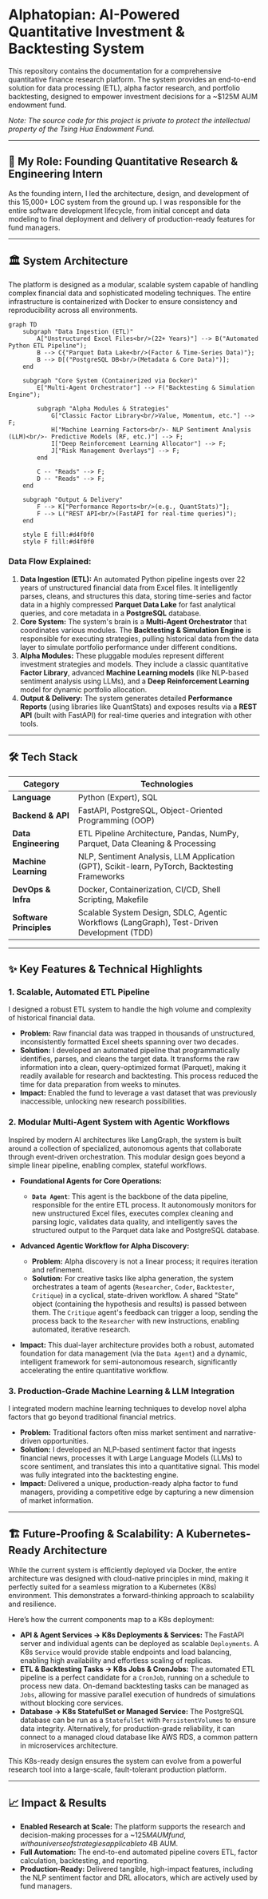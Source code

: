 # Alphatopian: AI-Powered Quantitative Investment & Backtesting System

This repository contains the documentation for a comprehensive quantitative finance research platform. The system provides an end-to-end solution for data processing (ETL), alpha factor research, and portfolio backtesting, designed to empower investment decisions for a ~$125M AUM endowment fund.

_Note: The source code for this project is private to protect the intellectual property of the Tsing Hua Endowment Fund._

---

## 🚀 My Role: Founding Quantitative Research & Engineering Intern

As the founding intern, I led the architecture, design, and development of this 15,000+ LOC system from the ground up. I was responsible for the entire software development lifecycle, from initial concept and data modeling to final deployment and delivery of production-ready features for fund managers.

---

## 🏛️ System Architecture

The platform is designed as a modular, scalable system capable of handling complex financial data and sophisticated modeling techniques. The entire infrastructure is containerized with Docker to ensure consistency and reproducibility across all environments.

```mermaid
graph TD
    subgraph "Data Ingestion (ETL)"
        A["Unstructured Excel Files<br/>(22+ Years)"] --> B("Automated Python ETL Pipeline");
        B --> C{"Parquet Data Lake<br/>(Factor & Time-Series Data)"};
        B --> D[("PostgreSQL DB<br/>(Metadata & Core Data)")];
    end

    subgraph "Core System (Containerized via Docker)"
        E["Multi-Agent Orchestrator"] --> F("Backtesting & Simulation Engine");
    
        subgraph "Alpha Modules & Strategies"
            G["Classic Factor Library<br/>Value, Momentum, etc."] --> F;
            H["Machine Learning Factors<br/>- NLP Sentiment Analysis (LLM)<br/>- Predictive Models (RF, etc.)"] --> F;
            I["Deep Reinforcement Learning Allocator"] --> F;
            J["Risk Management Overlays"] --> F;
        end
    
        C -- "Reads" --> F;
        D -- "Reads" --> F;
    end

    subgraph "Output & Delivery"
        F --> K["Performance Reports<br/>(e.g., QuantStats)"];
        F --> L("REST API<br/>(FastAPI for real-time queries)");
    end

    style E fill:#d4f0f0
    style F fill:#d4f0f0
```

### Data Flow Explained:

1. **Data Ingestion (ETL):** An automated Python pipeline ingests over 22 years of unstructured financial data from Excel files. It intelligently parses, cleans, and structures this data, storing time-series and factor data in a highly compressed **Parquet Data Lake** for fast analytical queries, and core metadata in a **PostgreSQL** database.
2. **Core System:** The system's brain is a **Multi-Agent Orchestrator** that coordinates various modules. The **Backtesting & Simulation Engine** is responsible for executing strategies, pulling historical data from the data layer to simulate portfolio performance under different conditions.
3. **Alpha Modules:** These pluggable modules represent different investment strategies and models. They include a classic quantitative **Factor Library**, advanced **Machine Learning models** (like NLP-based sentiment analysis using LLMs), and a **Deep Reinforcement Learning** model for dynamic portfolio allocation.
4. **Output & Delivery:** The system generates detailed **Performance Reports** (using libraries like QuantStats) and exposes results via a **REST API** (built with FastAPI) for real-time queries and integration with other tools.

---

## 🛠️ Tech Stack

| Category                      | Technologies                                                                                  |
| ----------------------------- | --------------------------------------------------------------------------------------------- |
| **Language**            | Python (Expert), SQL                                                                          |
| **Backend & API**       | FastAPI, PostgreSQL, Object-Oriented Programming (OOP)                                        |
| **Data Engineering**    | ETL Pipeline Architecture, Pandas, NumPy, Parquet, Data Cleaning & Processing                 |
| **Machine Learning**    | NLP, Sentiment Analysis, LLM Application (GPT), Scikit-learn, PyTorch, Backtesting Frameworks |
| **DevOps & Infra**      | Docker, Containerization, CI/CD, Shell Scripting, Makefile                                    |
| **Software Principles** | Scalable System Design, SDLC, Agentic Workflows (LangGraph), Test-Driven Development (TDD)    |

---

## ✨ Key Features & Technical Highlights

### 1. Scalable, Automated ETL Pipeline

I designed a robust ETL system to handle the high volume and complexity of historical financial data.

* **Problem:** Raw financial data was trapped in thousands of unstructured, inconsistently formatted Excel sheets spanning over two decades.
* **Solution:** I developed an automated pipeline that programmatically identifies, parses, and cleans the target data. It transforms the raw information into a clean, query-optimized format (Parquet), making it readily available for research and backtesting. This process reduced the time for data preparation from weeks to minutes.
* **Impact:** Enabled the fund to leverage a vast dataset that was previously inaccessible, unlocking new research possibilities.

### 2. Modular Multi-Agent System with Agentic Workflows

Inspired by modern AI architectures like LangGraph, the system is built around a collection of specialized, autonomous agents that collaborate through event-driven orchestration. This modular design goes beyond a simple linear pipeline, enabling complex, stateful workflows.

* **Foundational Agents for Core Operations:**

  * **`Data Agent`**: This agent is the backbone of the data pipeline, responsible for the entire ETL process. It autonomously monitors for new unstructured Excel files, executes complex cleaning and parsing logic, validates data quality, and intelligently saves the structured output to the Parquet data lake and PostgreSQL database.
* **Advanced Agentic Workflow for Alpha Discovery:**

  * **Problem:** Alpha discovery is not a linear process; it requires iteration and refinement.
  * **Solution:** For creative tasks like alpha generation, the system orchestrates a team of agents (`Researcher`, `Coder`, `Backtester`, `Critique`) in a cyclical, state-driven workflow. A shared "State" object (containing the hypothesis and results) is passed between them. The `Critique` agent's feedback can trigger a loop, sending the process back to the `Researcher` with new instructions, enabling automated, iterative research.
* **Impact:** This dual-layer architecture provides both a robust, automated foundation for data management (via the `Data Agent`) and a dynamic, intelligent framework for semi-autonomous research, significantly accelerating the entire quantitative workflow.

### 3. Production-Grade Machine Learning & LLM Integration

I integrated modern machine learning techniques to develop novel alpha factors that go beyond traditional financial metrics.

* **Problem:** Traditional factors often miss market sentiment and narrative-driven opportunities.
* **Solution:** I developed an NLP-based sentiment factor that ingests financial news, processes it with Large Language Models (LLMs) to score sentiment, and translates this into a quantitative signal. This model was fully integrated into the backtesting engine.
* **Impact:** Delivered a unique, production-ready alpha factor to fund managers, providing a competitive edge by capturing a new dimension of market information.

---

## 🏗️ Future-Proofing & Scalability: A Kubernetes-Ready Architecture

While the current system is efficiently deployed via Docker, the entire architecture was designed with cloud-native principles in mind, making it perfectly suited for a seamless migration to a Kubernetes (K8s) environment. This demonstrates a forward-thinking approach to scalability and resilience.

Here’s how the current components map to a K8s deployment:

* **API & Agent Services → K8s Deployments & Services:** The FastAPI server and individual agents can be deployed as scalable `Deployments`. A K8s `Service` would provide stable endpoints and load balancing, enabling high availability and effortless scaling of replicas.
* **ETL & Backtesting Tasks → K8s Jobs & CronJobs:** The automated ETL pipeline is a perfect candidate for a `CronJob`, running on a schedule to process new data. On-demand backtesting tasks can be managed as `Jobs`, allowing for massive parallel execution of hundreds of simulations without blocking core services.
* **Database → K8s StatefulSet or Managed Service:** The PostgreSQL database can be run as a `StatefulSet` with `PersistentVolumes` to ensure data integrity. Alternatively, for production-grade reliability, it can connect to a managed cloud database like AWS RDS, a common pattern in microservices architecture.

This K8s-ready design ensures the system can evolve from a powerful research tool into a large-scale, fault-tolerant production platform.

---

## 📈 Impact & Results

* **Enabled Research at Scale:** The platform supports the research and decision-making processes for a ~$125M AUM fund, with a universe of strategies applicable to ~$4B AUM.
* **Full Automation:** The end-to-end automated pipeline covers ETL, factor calculation, backtesting, and reporting.
* **Production-Ready:** Delivered tangible, high-impact features, including the NLP sentiment factor and DRL allocators, which are actively used by fund managers.
